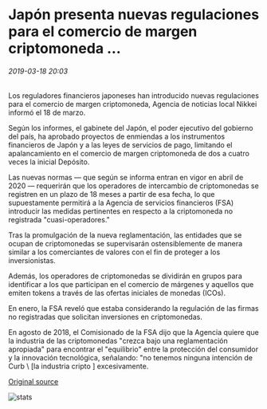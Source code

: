 # Japón presenta nuevas regulaciones para el comercio de margen criptomoneda ...

###### 2019-03-18 20:03

Los reguladores financieros japoneses han introducido nuevas regulaciones para el comercio de margen criptomoneda, Agencia de noticias local Nikkei informó el 18 de marzo.

Según los informes, el gabinete del Japón, el poder ejecutivo del gobierno del país, ha aprobado proyectos de enmiendas a los instrumentos financieros de Japón y a las leyes de servicios de pago, limitando el apalancamiento en el comercio de margen criptomoneda de dos a cuatro veces la inicial Depósito.

Las nuevas normas — que según se informa entran en vigor en abril de 2020 — requerirán que los operadores de intercambio de criptomonedas se registren en un plazo de 18 meses a partir de esa fecha, lo que supuestamente permitirá a la Agencia de servicios financieros (FSA) introducir las medidas pertinentes en respecto a la criptomoneda no registrada "cuasi-operadores."

Tras la promulgación de la nueva reglamentación, las entidades que se ocupan de criptomonedas se supervisarán ostensiblemente de manera similar a los comerciantes de valores con el fin de proteger a los inversionistas.

Además, los operadores de criptomonedas se dividirán en grupos para identificar a los que participan en el comercio de márgenes y aquellos que emiten tokens a través de las ofertas iniciales de monedas (ICOs).

En enero, la FSA reveló que estaba considerando la regulación de las firmas no registradas que solicitan inversiones en criptomonedas.

En agosto de 2018, el Comisionado de la FSA dijo que la Agencia quiere que la industria de las criptomonedas "crezca bajo una reglamentación apropiada" para encontrar el "equilibrio" entre la protección del consumidor y la innovación tecnológica, señalando: "no tenemos ninguna intención de Curb \ [la industria cripto \] excesivamente.

[Original source](https://cointelegraph.com/news/japan-introduces-new-regulations-for-cryptocurrency-margin-trading)

![stats](https://c.statcounter.com/11760860/0/a89fa40b/1/ "stats")